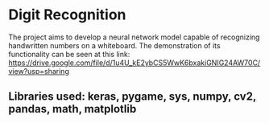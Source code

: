 # Digit Recognition
The project aims to develop a neural network model capable of recognizing handwritten numbers on a whiteboard. The demonstration of its functionality can be seen at this link: https://drive.google.com/file/d/1u4U_kE2ybCS5WwK6bxakiGNIG24AW70C/view?usp=sharing
## Libraries used: keras, pygame, sys, numpy, cv2, pandas, math, matplotlib
